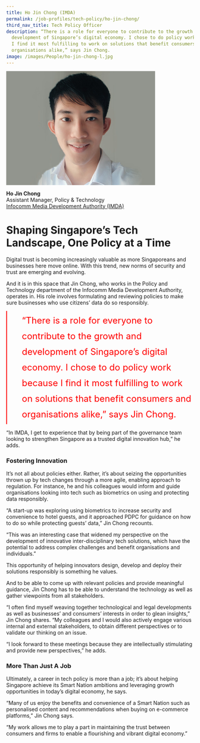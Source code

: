 ```yaml
---
title: Ho Jin Chong (IMDA)
permalink: /job-profiles/tech-policy/ho-jin-chong/
third_nav_title: Tech Policy Officer
description: “There is a role for everyone to contribute to the growth and
  development of Singapore’s digital economy. I chose to do policy work because
  I find it most fulfilling to work on solutions that benefit consumers and
  organisations alike,” says Jin Chong.
image: /images/People/ho-jin-chong-l.jpg
---
```

<img src="/images/People/ho-jin-chong-l.jpg" alt="Ho Jin Chong" style="width:400px;" align="left">
<br clear="left">

**Ho Jin Chong**<br>
Assistant Manager, Policy &amp; Technology<br>
[Infocomm Media Development Authority (IMDA)](https://www.imda.gov.sg/)

# Shaping Singapore’s Tech Landscape, One Policy at a Time

Digital trust is becoming increasingly valuable as more Singaporeans and businesses here move online. With this trend, new norms of security and trust are emerging and evolving.

And it is in this space that Jin Chong, who works in the Policy and Technology department of the Infocomm Media Development Authority, operates in. His role involves formulating and reviewing policies to make sure businesses who use citizens’ data do so responsibly.

<div style="font-size:24px; font-weight: 400; line-height: 1.75; color: #FF0000; padding: 5px 0px 5px 40px; margin-left: 0; border-left: 2px solid red">“There is a role for everyone to contribute to the growth and development of Singapore’s digital economy. I chose to do policy work because I find it most fulfilling to work on solutions that benefit consumers and organisations alike,” says Jin Chong.</div>

“In IMDA, I get to experience that by being part of the governance team looking to strengthen Singapore as a trusted digital innovation hub,” he adds.

### Fostering Innovation

It’s not all about policies either. Rather, it’s about seizing the opportunities thrown up by tech changes through a more agile, enabling approach to regulation. For instance, he and his colleagues would inform and guide organisations looking into tech such as biometrics on using and protecting data responsibly.

“A start-up was exploring using biometrics to increase security and convenience to hotel guests, and it approached PDPC for guidance on how to do so while protecting guests’ data,” Jin Chong recounts.

“This was an interesting case that widened my perspective on the development of innovative inter-disciplinary tech solutions, which have the potential to address complex challenges and benefit organisations and individuals.”

This opportunity of helping innovators design, develop and deploy their solutions responsibly is something he values.

And to be able to come up with relevant policies and provide meaningful guidance, Jin Chong has to be able to understand the technology as well as gather viewpoints from all stakeholders.

“I often find myself weaving together technological and legal developments as well as businesses’ and consumers’ interests in order to glean insights,” Jin Chong shares. “My colleagues and I would also actively engage various internal and external stakeholders, to obtain different perspectives or to validate our thinking on an issue.
	
“I look forward to these meetings because they are intellectually stimulating and provide new perspectives,” he adds.

### More Than Just A Job

Ultimately, a career in tech policy is more than a job; it’s about helping Singapore achieve its Smart Nation ambitions and leveraging growth opportunities in today’s digital economy, he says.

“Many of us enjoy the benefits and convenience of a Smart Nation such as personalised content and recommendations when buying on e-commerce platforms,” Jin Chong says.

“My work allows me to play a part in maintaining the trust between consumers and firms to enable a flourishing and vibrant digital economy.”